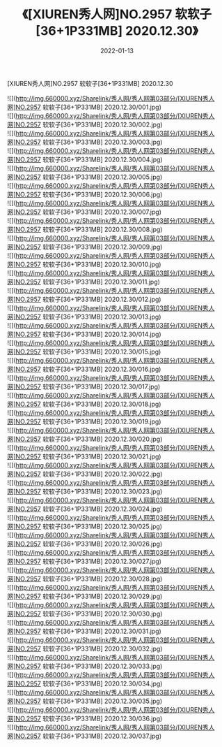 ﻿---
layout: post
title:  《[XIUREN秀人网]NO.2957 软软子[36+1P331MB] 2020.12.30》
date:   2022-01-13
img: http://img.660000.xyz/Sharelink/秀人网/秀人网第03部分/[XIUREN秀人网]NO.2957 软软子[36+1P331MB] 2020.12.30/000.jpg
categories: [美女, 清纯, 唯美]
---

[XIUREN秀人网]NO.2957 软软子[36+1P331MB] 2020.12.30

 ![](http://img.660000.xyz/Sharelink/秀人网/秀人网第03部分/[XIUREN秀人网]NO.2957 软软子[36+1P331MB] 2020.12.30/001.jpg) <br>![](http://img.660000.xyz/Sharelink/秀人网/秀人网第03部分/[XIUREN秀人网]NO.2957 软软子[36+1P331MB] 2020.12.30/002.jpg) <br>![](http://img.660000.xyz/Sharelink/秀人网/秀人网第03部分/[XIUREN秀人网]NO.2957 软软子[36+1P331MB] 2020.12.30/003.jpg) <br>![](http://img.660000.xyz/Sharelink/秀人网/秀人网第03部分/[XIUREN秀人网]NO.2957 软软子[36+1P331MB] 2020.12.30/004.jpg) <br>![](http://img.660000.xyz/Sharelink/秀人网/秀人网第03部分/[XIUREN秀人网]NO.2957 软软子[36+1P331MB] 2020.12.30/005.jpg) <br>![](http://img.660000.xyz/Sharelink/秀人网/秀人网第03部分/[XIUREN秀人网]NO.2957 软软子[36+1P331MB] 2020.12.30/006.jpg) <br>![](http://img.660000.xyz/Sharelink/秀人网/秀人网第03部分/[XIUREN秀人网]NO.2957 软软子[36+1P331MB] 2020.12.30/007.jpg) <br>![](http://img.660000.xyz/Sharelink/秀人网/秀人网第03部分/[XIUREN秀人网]NO.2957 软软子[36+1P331MB] 2020.12.30/008.jpg) <br>![](http://img.660000.xyz/Sharelink/秀人网/秀人网第03部分/[XIUREN秀人网]NO.2957 软软子[36+1P331MB] 2020.12.30/009.jpg) <br>![](http://img.660000.xyz/Sharelink/秀人网/秀人网第03部分/[XIUREN秀人网]NO.2957 软软子[36+1P331MB] 2020.12.30/010.jpg) <br>![](http://img.660000.xyz/Sharelink/秀人网/秀人网第03部分/[XIUREN秀人网]NO.2957 软软子[36+1P331MB] 2020.12.30/011.jpg) <br>![](http://img.660000.xyz/Sharelink/秀人网/秀人网第03部分/[XIUREN秀人网]NO.2957 软软子[36+1P331MB] 2020.12.30/012.jpg) <br>![](http://img.660000.xyz/Sharelink/秀人网/秀人网第03部分/[XIUREN秀人网]NO.2957 软软子[36+1P331MB] 2020.12.30/013.jpg) <br>![](http://img.660000.xyz/Sharelink/秀人网/秀人网第03部分/[XIUREN秀人网]NO.2957 软软子[36+1P331MB] 2020.12.30/014.jpg) <br>![](http://img.660000.xyz/Sharelink/秀人网/秀人网第03部分/[XIUREN秀人网]NO.2957 软软子[36+1P331MB] 2020.12.30/015.jpg) <br>![](http://img.660000.xyz/Sharelink/秀人网/秀人网第03部分/[XIUREN秀人网]NO.2957 软软子[36+1P331MB] 2020.12.30/016.jpg) <br>![](http://img.660000.xyz/Sharelink/秀人网/秀人网第03部分/[XIUREN秀人网]NO.2957 软软子[36+1P331MB] 2020.12.30/017.jpg) <br>![](http://img.660000.xyz/Sharelink/秀人网/秀人网第03部分/[XIUREN秀人网]NO.2957 软软子[36+1P331MB] 2020.12.30/018.jpg) <br>![](http://img.660000.xyz/Sharelink/秀人网/秀人网第03部分/[XIUREN秀人网]NO.2957 软软子[36+1P331MB] 2020.12.30/019.jpg) <br>![](http://img.660000.xyz/Sharelink/秀人网/秀人网第03部分/[XIUREN秀人网]NO.2957 软软子[36+1P331MB] 2020.12.30/020.jpg) <br>![](http://img.660000.xyz/Sharelink/秀人网/秀人网第03部分/[XIUREN秀人网]NO.2957 软软子[36+1P331MB] 2020.12.30/021.jpg) <br>![](http://img.660000.xyz/Sharelink/秀人网/秀人网第03部分/[XIUREN秀人网]NO.2957 软软子[36+1P331MB] 2020.12.30/022.jpg) <br>![](http://img.660000.xyz/Sharelink/秀人网/秀人网第03部分/[XIUREN秀人网]NO.2957 软软子[36+1P331MB] 2020.12.30/023.jpg) <br>![](http://img.660000.xyz/Sharelink/秀人网/秀人网第03部分/[XIUREN秀人网]NO.2957 软软子[36+1P331MB] 2020.12.30/024.jpg) <br>![](http://img.660000.xyz/Sharelink/秀人网/秀人网第03部分/[XIUREN秀人网]NO.2957 软软子[36+1P331MB] 2020.12.30/025.jpg) <br>![](http://img.660000.xyz/Sharelink/秀人网/秀人网第03部分/[XIUREN秀人网]NO.2957 软软子[36+1P331MB] 2020.12.30/026.jpg) <br>![](http://img.660000.xyz/Sharelink/秀人网/秀人网第03部分/[XIUREN秀人网]NO.2957 软软子[36+1P331MB] 2020.12.30/027.jpg) <br>![](http://img.660000.xyz/Sharelink/秀人网/秀人网第03部分/[XIUREN秀人网]NO.2957 软软子[36+1P331MB] 2020.12.30/028.jpg) <br>![](http://img.660000.xyz/Sharelink/秀人网/秀人网第03部分/[XIUREN秀人网]NO.2957 软软子[36+1P331MB] 2020.12.30/029.jpg) <br>![](http://img.660000.xyz/Sharelink/秀人网/秀人网第03部分/[XIUREN秀人网]NO.2957 软软子[36+1P331MB] 2020.12.30/030.jpg) <br>![](http://img.660000.xyz/Sharelink/秀人网/秀人网第03部分/[XIUREN秀人网]NO.2957 软软子[36+1P331MB] 2020.12.30/031.jpg) <br>![](http://img.660000.xyz/Sharelink/秀人网/秀人网第03部分/[XIUREN秀人网]NO.2957 软软子[36+1P331MB] 2020.12.30/032.jpg) <br>![](http://img.660000.xyz/Sharelink/秀人网/秀人网第03部分/[XIUREN秀人网]NO.2957 软软子[36+1P331MB] 2020.12.30/033.jpg) <br>![](http://img.660000.xyz/Sharelink/秀人网/秀人网第03部分/[XIUREN秀人网]NO.2957 软软子[36+1P331MB] 2020.12.30/034.jpg) <br>![](http://img.660000.xyz/Sharelink/秀人网/秀人网第03部分/[XIUREN秀人网]NO.2957 软软子[36+1P331MB] 2020.12.30/035.jpg) <br>![](http://img.660000.xyz/Sharelink/秀人网/秀人网第03部分/[XIUREN秀人网]NO.2957 软软子[36+1P331MB] 2020.12.30/036.jpg) <br>![](http://img.660000.xyz/Sharelink/秀人网/秀人网第03部分/[XIUREN秀人网]NO.2957 软软子[36+1P331MB] 2020.12.30/037.jpg) <br>